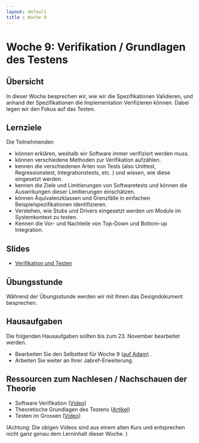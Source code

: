 ```yaml
---
layout: default
title : Woche 9
---
```


# Woche 9: Verifikation / Grundlagen des Testens


## Übersicht

In dieser Woche besprechen wir, wie wir die Spezifikationen Validieren, und anhand der 
Spezifikationen die Implementation Verifizieren können. Dabei legen wir den Fokus auf 
das Testen. 


## Lernziele

Die Teilnehmenden

- können erklären, weshalb wir Software immer verifiziert werden muss.
- können verschiedene Methoden zur Verifikation aufzählen.
- kennen die verschiedenen Arten von Tests (also Unittest, Regressionstest, Integrationstests, etc. ) und wissen, wie diese eingesetzt werden.
- kennen die Ziele und Limitierungen von Softwaretests und können die Auswirkungen dieser Limitierungen einschätzen.
- können Äquivalenzklassen und Grenzfälle in einfachen Beispielspezifikationen identifizieren.
- Verstehen, wie Stubs und Drivers eingesetzt werden um Module im Systemkontext zu testen.
- Kennen die Vor- und Nachteile von Top-Down und Bottom-up Integration.


## Slides

* [Verifikation und Testen](https://adam.unibas.ch/goto_adam_file_1496294_download.html)

## Übungsstunde

Während der Übungsstunde werden wir mit Ihnen das Designdokument besprechen. 

## Hausaufgaben

Die folgenden Hausaufgaben sollten bis zum 23. November bearbeitet werden. 

- Bearbeiten Sie den Selbsttest für Woche 9 ([auf Adam)](https://adam.unibas.ch/goto_adam_tst_1490837.html) .
- Arbeiten Sie weiter an Ihrer Jabref-Erweiterung.

## Ressourcen zum Nachlesen / Nachschauen der Theorie


* Software Verifikation ([Video](https://tube.switch.ch/videos/34477d35))
* Theoretische Grundlagen des Testens ([Artikel](./articles/testing-foundations.html))
* Testen im Grossen ([Video](https://tube.switch.ch/videos/1fd83bc4))

(Achtung: Die obigen Videos sind aus einem alten Kurs und entsprechen nicht ganz genau dem Lerninhalt dieser Woche. )